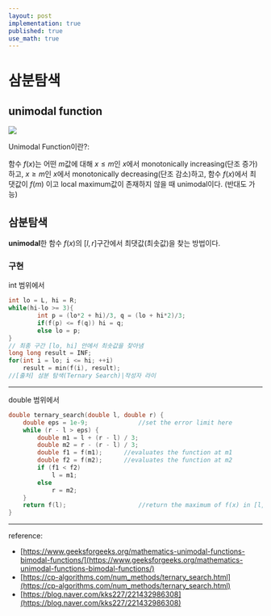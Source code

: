 ```yaml
---
layout: post
implementation: true
published: true
use_math: true
---
```


# 삼분탐색

## unimodal function

![](https://media.geeksforgeeks.org/wp-content/uploads/unimodal.jpeg)

Unimodal Function이란?:

함수 $f(x)$는 어떤 $m$값에 대해 $x \leq m$인 $x$에서 monotonically increasing(단조 증가)하고, $x \geq m$인 $x$에서 monotonically decreasing(단조 감소)하고, 함수 $f(x)$에서 최댓값이 $f(m)$ 이고 local maximum값이 존재하지 않을 때 unimodal이다. (반대도 가능)

## 삼분탐색

**unimodal**한 함수 $f(x)$의 $[l,r]$구간에서 최댓값(최솟값)을 찾는 방법이다. 

### 구현

int 범위에서
```cpp
int lo = L, hi = R;
while(hi-lo >= 3){
        int p = (lo*2 + hi)/3, q = (lo + hi*2)/3;
        if(f(p) <= f(q)) hi = q;
        else lo = p;
}
// 최종 구간 [lo, hi] 안에서 최솟값을 찾아냄
long long result = INF;
for(int i = lo; i <= hi; ++i)
    result = min(f(i), result);
//[출처] 삼분 탐색(Ternary Search)|작성자 라이
```

---

double 범위에서
```c++
double ternary_search(double l, double r) {
    double eps = 1e-9;              //set the error limit here
    while (r - l > eps) {
        double m1 = l + (r - l) / 3;
        double m2 = r - (r - l) / 3;
        double f1 = f(m1);      //evaluates the function at m1
        double f2 = f(m2);      //evaluates the function at m2
        if (f1 < f2)
            l = m1;
        else
            r = m2;
    }
    return f(l);                    //return the maximum of f(x) in [l, r]
}
```

---

reference: 
* [https://www.geeksforgeeks.org/mathematics-unimodal-functions-bimodal-functions/](https://www.geeksforgeeks.org/mathematics-unimodal-functions-bimodal-functions/)
* [https://cp-algorithms.com/num_methods/ternary_search.html](https://cp-algorithms.com/num_methods/ternary_search.html)
* [https://blog.naver.com/kks227/221432986308](https://blog.naver.com/kks227/221432986308)